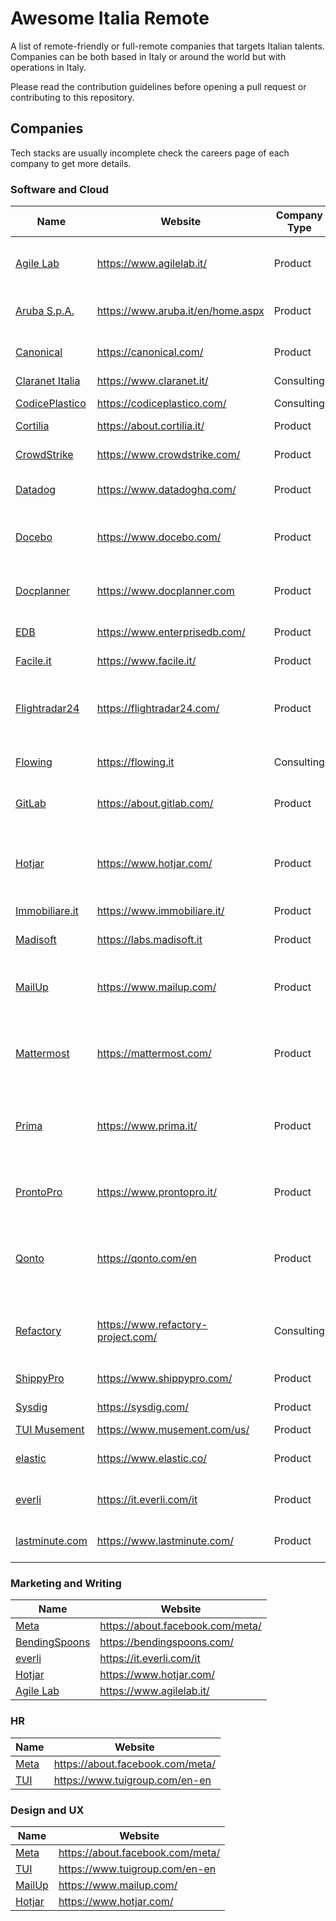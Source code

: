 # Awesome Italia Remote

A list of remote-friendly or full-remote companies that targets Italian talents.  
Companies can be both based in Italy or around the world but with operations in Italy.

Please read the contribution guidelines before opening a pull request or contributing to this repository.

## Companies

Tech stacks are usually incomplete check the careers page of each company to get more details.

### Software and Cloud

Name | Website | Company Type | Stack
------------ | ------- | -------| -------
[Agile Lab](https://www.agilelab.it/open-positions/) | https://www.agilelab.it/ | Product | AWS - Spark - Scala - Java - Python
[Aruba S.p.A.](https://www.aruba.it/en/home.aspx) | https://www.aruba.it/en/home.aspx | Product | OpenShift - Serverless - Istio
[Canonical](https://canonical.com/careers) | https://canonical.com/ | Product | Python - Go - OpenStack - Kubernetes
[Claranet Italia](https://claranetitalia.recruitee.com/l/it) | https://www.claranet.it/ | Consulting | AWS
[CodicePlastico](https://codiceplastico.com/jobs/) | https://codiceplastico.com/ | Consulting | .NET - Node.js
[Cortilia](https://about.cortilia.it/lavora-con-noi) | https://about.cortilia.it/ | Product | AWS - Java
[CrowdStrike](https://www.crowdstrike.com/careers/) | https://www.crowdstrike.com/ | Product | Go - AWS - IoT - Security
[Datadog](https://www.datadoghq.com/careers/) | https://www.datadoghq.com/ | Product | Go - Kubernetes
[Docebo](https://www.docebo.com/company/careers/) | https://www.docebo.com/ | Product | AWS - Terraform - Node.js - Angular - PHP
[Docplanner](https://www.docplanner.com/career) | https://www.docplanner.com | Product | AWS - PHP - .NET - ElasticSearch
[EDB](https://www.enterprisedb.com/careers) | https://www.enterprisedb.com/ | Product | Azure - C - Kubernetes - PostgreSQL
[Facile.it](https://inrecruiting.intervieweb.it/facileit/it/career#vacancies) | https://www.facile.it/ | Product | PHP
[Flightradar24](https://careers.flightradar24.com/) | https://flightradar24.com/ | Product | C++ - Python - IoT - AWS - Terraform - Kubernetes - PHP - Vue.js
[Flowing](https://www.flowing.it/job-opportunity/) | https://flowing.it | Consulting | AWS - PHP - JS
[GitLab](https://about.gitlab.com/jobs/) | https://about.gitlab.com/ | Product | Go - Kubernetes - Python - Ruby on Rails
[Hotjar](https://careers.hotjar.com/) | https://www.hotjar.com/ | Product | AWS - Kubernetes - Terraform - Python - React
[Immobiliare.it](https://www.immobiliare.it/info/lavora-con-noi/) | https://www.immobiliare.it/ | Product | PHP - Openstack
[Madisoft](https://labs.madisoft.it/) | https://labs.madisoft.it | Product | AWS - PHP - React
[MailUp](https://www.growens.io/en/work-with-us/) | https://www.mailup.com/ | Product | Linux - Go - AWS - IaC - React - Angular - C# - Python
[Mattermost](https://mattermost.com/careers/) | https://mattermost.com/ | Product | Go - Terraform - AWS - Kubernetes - CircleCI
[Prima](https://it.prima.jobs/?lang=it-it) | https://www.prima.it/ | Product | AWS - Kubernetes - Rust - Elixir - Android - iOS - ELM - React - PHP
[ProntoPro](https://jobs.jobvite.com/prontopro/jobs) | https://www.prontopro.it/ | Product | PHP - Go - AWS - Terraform - Kubernetes
[Qonto](https://qonto.com/en/careers) | https://qonto.com/en | Product | Go - EmberJS - Kotlin - Swift - Kubernetes - Terraform - AWS
[Refactory](https://www.refactory-project.com/join-the-team/) | https://www.refactory-project.com/ | Consulting | PHP - Symfony - JS - Node.js - Vue.js - AWS
[ShippyPro](https://www.shippypro.com/en/work-with-us/) | https://www.shippypro.com/ | Product | PHP - Terraform
[Sysdig](https://sysdig.com/jobs/) | https://sysdig.com/ | Product | Go - K8S - AWS - GCP
[TUI Musement](https://careers.tuigroup.com/jobs/) | https://www.musement.com/us/ | Product | AWS - PHP
[elastic](https://www.elastic.co/about/careers/) | https://www.elastic.co/ | Product | Go - Cloud - Scala - OpenStack
[everli](https://it.everli.com/it/lavora-con-noi) | https://it.everli.com/it | Product | PHP - Vue.js - Android - iOS
[lastminute.com](https://careers.lastminute.com/) | https://www.lastminute.com/ | Product | AWS - Kubernetes - Go - Python

### Marketing and Writing

Name | Website
------------ | -------
[Meta](https://www.metacareers.com/jobs?roles[0]=full-time&offices[0]=Remote%2C%20Italy) | https://about.facebook.com/meta/
[BendingSpoons](https://bendingspoons.com/careers.html) | https://bendingspoons.com/
[everli](https://it.everli.com/it/lavora-con-noi) | https://it.everli.com/it
[Hotjar](https://careers.hotjar.com/) | https://www.hotjar.com/
[Agile Lab](https://www.agilelab.it/open-positions/) | https://www.agilelab.it/

### HR

Name | Website
------------ | -------
[Meta](https://www.metacareers.com/jobs?roles[0]=full-time&offices[0]=Remote%2C%20Italy) | https://about.facebook.com/meta/
[TUI](https://careers.tuigroup.com/) | https://www.tuigroup.com/en-en

### Design and UX

Name | Website
------------ | -------
[Meta](https://www.metacareers.com/jobs?roles[0]=full-time&offices[0]=Remote%2C%20Italy) | https://about.facebook.com/meta/
[TUI](https://careers.tuigroup.com/) | https://www.tuigroup.com/en-en
[MailUp](https://www.growens.io/en/work-with-us/) | https://www.mailup.com/
[Hotjar](https://careers.hotjar.com/) | https://www.hotjar.com/
